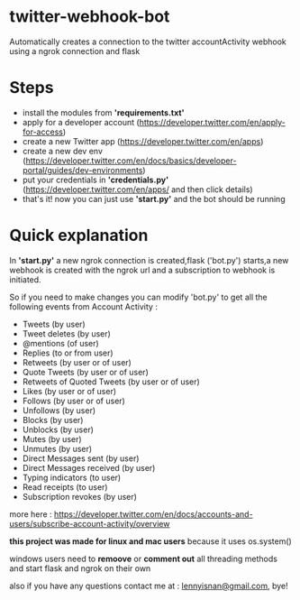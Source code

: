 # twitter-webhook-bot
Automatically creates a connection to the twitter accountActivity webhook using a ngrok connection and flask


# Steps
- install the modules from **'requirements.txt'**
- apply for a developer account (https://developer.twitter.com/en/apply-for-access)
- create a new Twitter app (https://developer.twitter.com/en/apps)
- create a new dev env (https://developer.twitter.com/en/docs/basics/developer-portal/guides/dev-environments)
- put your credentials in **'credentials.py'** (https://developer.twitter.com/en/apps/ and then click details)
- that's it! now you can just use **'start.py'** and the bot should be running

# Quick explanation

In **'start.py'** a new ngrok connection is created,flask ('bot.py') starts,a new webhook is created with the ngrok url and a subscription to webhook is initiated.
  
So if you need to make changes you can modify 'bot.py' to get all the following events from Account Activity :

- Tweets (by user)
- Tweet deletes (by user)
- @mentions (of user)
- Replies (to or from user)
- Retweets (by user or of user)
- Quote Tweets (by user or of user)
- Retweets of Quoted Tweets (by user or of user)
- Likes (by user or of user)
- Follows (by user or of user)
- Unfollows (by user)
- Blocks (by user)
- Unblocks (by user)
- Mutes (by user)
- Unmutes (by user)
- Direct Messages sent (by user)
- Direct Messages received (by user)
- Typing indicators (to user)
- Read receipts (to user)
- Subscription revokes (by user)

more here : https://developer.twitter.com/en/docs/accounts-and-users/subscribe-account-activity/overview



**this project was made for linux and mac users** because it uses os.system()

windows users need to **remoove** or **comment out** all threading methods and start flask and ngrok on their own





also if you have any questions contact me at : lennyisnan@gmail.com, bye!

